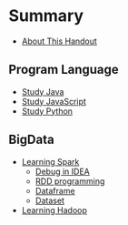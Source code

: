 # Summary

* [About This Handout](README.md)

## Program Language 

* [Study Java]()
* [Study JavaScript]()
* [Study Python]()
  
## BigData 

* [Learning Spark](spark/README.md)
  * [Debug in IDEA](spark/debug_in_idea.md)
  * [RDD programming](spark/rdd.md)
  * [Dataframe](spark/dataframe.md)
  * [Dataset](spark/dataset.md)
* [Learning Hadoop](hadoop/README.md)

